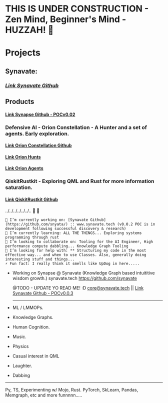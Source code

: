 # THIS IS UNDER CONSTRUCTION - Zen Mind, Beginner's Mind - HUZZAH! 👾

# Projects
## Synavate:
### ***[Link Synavate Github](https://www.github.com/synavate/)***

## Products
#### [Link Synapse Github - POCv0.02](https://www.github.com/synavate/synapse-monorepo)

### Defensive AI - Orion Constellation - A Hunter and a set of agents. Early exploration.
#### [Link Orion Constellation Github](https://www.github.com/orion-constellation/)
#### [Link Orion Hunts](https://www.github.com/orionhunts-ai)
#### [Link Orion Agents](https://www.github.com/orionagents)

### QiskitRustkit - Exploring QML and Rust for more information saturation.
#### [Link QiskitRustkit Github](https://www.github.com/snyata/qiskit-ruskit/)


../../../../../../..  👋 👾

    🔭 I’m currently working on: [Synavate Github](https://github.com/snyata/) :: www.synavate.tech (v0.0.2 POC is in development following successful discovery & research)
    🌱 I’m currently learning: ALL THE THINGS... Exploring systems programming through rust
    👯 I’m looking to collaborate on: Tooling for the AI Engineer, High performance compute dabbling... Knowledge Graph Tooling
    🤔 I’m looking for help with: ** Structuring my code in the most effective way... and when to use Classes. Also, generally doing interesting stuff and things...
    ⚡ Fun fact: I really think it smells like UpDog in here.....

- Working on Synapse @ Synavate (Knowledge Graph based intuititive wisdom growth.)
  synavate.tech
  https://github.com/synavate

  @TODO - UPDATE YO READ ME! :D 
  core@synavate.tech || [Link Synavate Github - POCv0.0.3](https://www.github.com/synavate/)

  --------------------
- ML / LMMOPs.
- Knowledge Graphs.
- Human Cognition.
- Music.
- Physics
- Casual interest in QML
- Laughter.
- Dabbing

---------------------
Py, TS, Experimenting w/ Mojo, Rust.
PyTorch, SkLearn, Pandas, Memgraph, etc and more funnnnn.....


<!---
snyata/snyata is a ✨ special ✨ repository because its `README.md` (this file) appears on your GitHub profile.
You can click the Preview link to take a look at your changes.
--->
